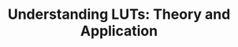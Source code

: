 ---
layout: course
title: "Understanding LUTs: Theory and Application"
educator: AbelCine Team
image: /assets/images/courses/understanding-luts.jpg
course_url: https://www.mzed.com/courses/understanding-luts
description: Get a thorough understanding of LUTs, their applications, creation process, and implementation throughout production and post-production.
lessons: 4
runtime: 56m
position: 51
topics: color-grading, filmmaking
show_stats: true
show_pricing: true
--- 